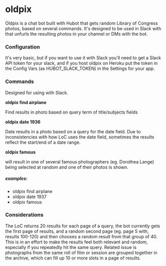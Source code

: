 # oldpix

Oldpix is a chat bot built with Hubot that gets random Library of Congress photos, based on several commands. It's designed to be used in Slack with that unfurls the resulting photos in your channel or DMs with the bot.

### Configuration

It's very basic, but if you want to use it with Slack you'll need to get a Slack API token for your slack, and if you host oldpix on Heroku put the token in the Config Vars (as HUBOT_SLACK_TOKEN) in the Settings for your app.

### Commands

 Designed for using with Slack.

**oldpix find airplane**

Find results in photo based on query term of title/subjects fields

**oldpix date 1936**

Date results in a photo based on a query for the date field. Due to inconsistencies with how LoC uses the date field, sometimes the results reflect the start/end of a date range.

**oldpix famous**

will result in one of several famous photographers (eg. Dorothea Lange) being selected at random and one of their photos is shown.

##### examples:
* oldpix find airplane
* oldpix date 1937
* oldpix famous

### Considerations

The LoC returns 20 results for each page of a query, the bot currently gets the first page of results, and a random second page (eg. page 5 with, results 100-120) and then chooses a random result from that group of 40. This is in an effort to make the results feel both relevant and random, especially if you repeatedly hit the same query. Related issue is photographs from the same roll of film or session are grouped together in the archive, which can fill up 10 or more slots in a page of results.  
